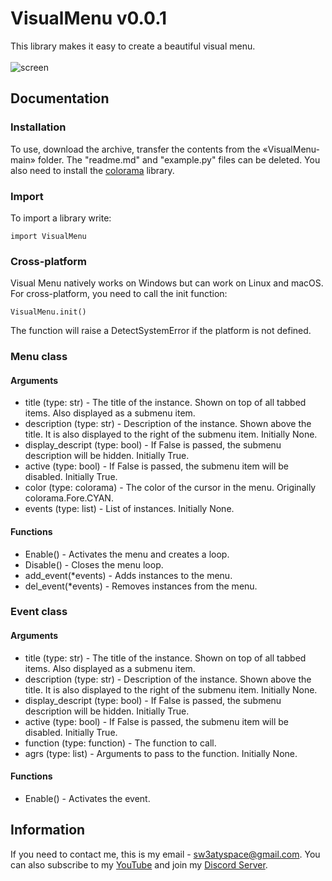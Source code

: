 # VisualMenu v0.0.1
This library makes it easy to create a beautiful visual menu. <br/><br/>
![screen](https://user-images.githubusercontent.com/72179940/150559924-be17458d-64be-4336-a6f3-a9b94523ef0c.png)
## Documentation
### Installation
To use, download the archive, transfer the contents from the «VisualMenu-main» folder. The "readme.md" and "example.py" files can be deleted. You also need to install the [colorama](https://pypi.org/project/colorama/) library.

### Import
To import a library write:
```
import VisualMenu
```
### Cross-platform
Visual Menu natively works on Windows but can work on Linux and macOS. For cross-platform, you need to call the init function:
```
VisualMenu.init()
```
The function will raise a DetectSystemError if the platform is not defined.
### Menu class
#### Arguments
* title (type: str) - The title of the instance. Shown on top of all tabbed items. Also displayed as a submenu item.
* description (type: str) - Description of the instance. Shown above the title. It is also displayed to the right of the submenu item. Initially None.
* display_descript (type: bool) - If False is passed, the submenu description will be hidden. Initially True.
* active (type: bool) - If False is passed, the submenu item will be disabled. Initially True.
* color (type: colorama) - The color of the cursor in the menu. Originally colorama.Fore.CYAN.
* events (type: list) - List of instances. Initially None.
#### Functions
* Enable() - Activates the menu and creates a loop.
* Disable() - Closes the menu loop.
* add_event(*events) - Adds instances to the menu.
* del_event(*events) - Removes instances from the menu.
### Event class
#### Arguments
* title (type: str) - The title of the instance. Shown on top of all tabbed items. Also displayed as a submenu item.
* description (type: str) - Description of the instance. Shown above the title. It is also displayed to the right of the submenu item. Initially None.
* display_descript (type: bool) - If False is passed, the submenu description will be hidden. Initially True.
* active (type: bool) - If False is passed, the submenu item will be disabled. Initially True.
* function (type: function) - The function to call.
* agrs (type: list) - Arguments to pass to the function. Initially None.
#### Functions
* Enable() - Activates the event.
## Information
If you need to contact me, this is my email - sw3atyspace@gmail.com. You can also subscribe to my [YouTube](https://www.youtube.com/channel/UCkAldFCFSeFz1h61lHv4t6Q) and join my [Discord Server](https://discord.gg/jchJKYqNmK).
